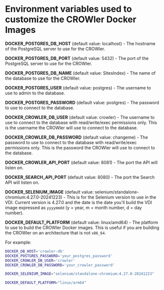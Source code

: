 # Environment variables used to customize the CROWler Docker Images

**DOCKER_POSTGRES_DB_HOST** (default value: localhost) - The hostname of the
PostgreSQL server to use for the CROWler.

**DOCKER_POSTGRES_DB_PORT** (default value: 5432) - The port of the PostgreSQL
server to use for the CROWler.

**DOCKER_POSTGRES_DB_NAME** (default value: SitesIndex) - The name of the database
to use for the CROWler.

**DOCKER_POSTGRES_USER** (default value: postgres) - The username to use to admin
to the database.

**DOCKER_POSTGRES_PASSWORD** (default value: postgres) - The password to use to
connect to the database.

**DOCKER_CROWLER_DB_USER** (default value: crowler) - The username to use to
connect to the database with read/write/exec permissions only. This is the
username the CROWler will use to connect to the database.

**DOCKER_CROWLER_DB_PASSWORD** (default value: changeme) - The password to use to
connect to the database with read/write/exec permissions only. This is the
password the CROWler will use to connect to the database.

**DOCKER_CROWLER_API_PORT** (default value: 8081) - The port the API will
listen on.

**DOCKER_SEARCH_API_PORT** (default value: 8080) - The port the Search API will
listen on.

**DOCKER_SELENIUM_IMAGE**
(default value: selenium/standalone-chromium:4.27.0-20241223) - This is for the
Selenium version to use in the VDI. Current version is 4.27.0 and the date is
the date you'll build the VDI image expressed as `yyyymmdd` (y = year, m =
month number, d = day number).

**DOCKER_DEFAULT_PLATFORM** (default value: linux/amd64) - The platform to use
to build the CROWler Docker images. This is useful if you are building the
CROWler on an architecture that is not `x86_64`.

For example:

```bash
DOCKER_DB_HOST='crowler-db'
DOCKER_POSTGRES_PASSWORD='your_postgres_password'
DOCKER_CROWLER_DB_USER='crowler'
DOCKER_CROWLER_DB_PASSWORD='your_crowler_password'

DOCKER_SELENIUM_IMAGE="selenium/standalone-chromium:4.27.0-20241223"

DOCKER_DEFAULT_PLATFORM="linux/arm64"
```

